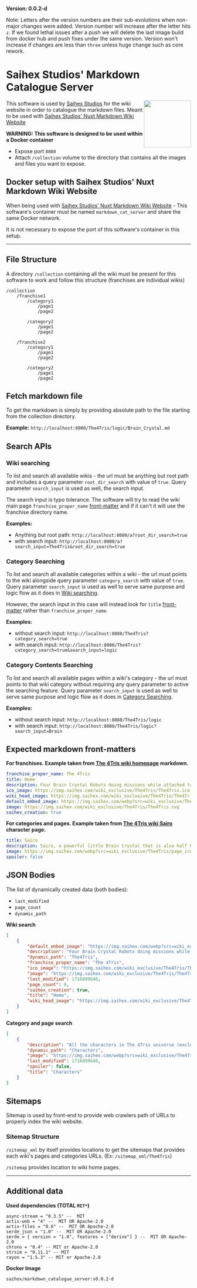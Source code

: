 **Version: 0.0.2-d**

Note: Letters after the version numbers are their sub-evolutions when non-major changes were added. Version number will increase after the letter hits `z`. If we found lethal issues after a push we will delete the last image build from docker hub and push fixes under the same version. Version won't increase if changes are less than `three` unless huge change such as core rework.

# Saihex Studios' Markdown Catalogue Server
<img align="right" width="128" src="https://img.saihex.com/software_logos/markdown_catalogue_server.svg">

This software is used by [Saihex Studios](www.saihex.com) for the wiki website in order to catalogue the markdown files.
Meant to be used with [Saihex Studios' Nuxt Markdown Wiki Website](https://github.com/Saihex/nuxt-static-markdown-wiki-website)

**WARNING: This software is designed to be used within a Docker container**

- Expose port `8080`
- Attach `/collection` volume to the directory that contains all the images and files you want to expose.

## Docker setup with Saihex Studios' Nuxt Markdown Wiki Website
When being used with [Saihex Studios' Nuxt Markdown Wiki Website](https://github.com/Saihex/nuxt-static-markdown-wiki-website) - This software's container must be named `markdown_cat_server` and share the same Docker network.

It is not necessary to expose the port of this software's container in this setup.

---

## File Structure
A directory `/collection` containing all the wiki must be present for this software to work and follow this structure (franchises are individual wikis)
```
/collection
    /franchise1
        /category1
            /page1
            /page2

        /category2
            /page1
            /page2
    
    /franchise2
        /category1
            /page1
            /page2
            
        /category2
            /page1
            /page2
```

## Fetch markdown file
To get the markdown is simply by providing absolute path to the file starting from the collection directory.

**Example:** `http://localhost:8080/The4Tris/logic/Brain_Crystal.md`

## Search APIs
### Wiki searching
To list and search all available wikis - the url must be anything but root path and includes a query parameter `root_dir_search` with value of `true`. Query parameter `search_input` is used as well, the search input.

The search input is typo tolerance. The software will try to read the wiki main page `franchise_proper_name` [front-matter](#expected-markdown-front-matters) and if it can't it will use the franchise directory name. 

**Examples:**

- Anything but root path: `http://localhost:8080/a?root_dir_search=true`
- with search input: `http://localhost:8080/a?search_input=The4Tris&root_dir_search=true`

### Category Searching
To list and search all available categories within a wiki - the url must points to the wiki alongside query parameter `category_search` with value of `true`. Query parameter `search_input` is used as well to serve same purpose and logic flow as it does in [Wiki searching](#wiki-searching).

However, the search input in this case will instead look for `title` [front-matter](#expected-markdown-front-matters) rather than `franchise_proper_name`. 

**Examples:**
- without search input: `http://localhost:8080/The4Tris?category_search=true`
- with search input: `http://localhost:8080/The4Tris?category_search=true&search_input=logic`

### Category Contents Searching
To list and search all available pages within a wiki's category - the url must points to that wiki category without requiring any query parameter to active the searching feature. Query parameter `search_input` is used as well to serve same purpose and logic flow as it does in [Category Searching](#category-searching).

**Examples:**
- without search input: `http://localhost:8080/The4Tris/logic`
- with search input: `http://localhost:8080/The4Tris/logic?search_input=Brain`

## Expected markdown front-matters
**For franchises. Example taken from [The 4Tris wiki homepage](https://wiki.saihex.com/wiki/The4Tris) markdown.**
```yaml
franchise_proper_name: The 4Tris
title: Home
description: Four Brain Crystal Robots doing missions while attached to a reality bending simulation to save the world.
ico_image: https://img.saihex.com/wiki_exclusive/The4Tris/The4Tris.ico
wiki_head_image: https://img.saihex.com/wiki_exclusive/The4Tris/The4Tris_Cover_Text.svg
default_embed_image: https://img.saihex.com/webp?src=wiki_exclusive/The4Tris/4TrisCover.png
image: https://img.saihex.com/wiki_exclusive/The4Tris/The4Tris.svg
saihex_creation: true
```

**For categories and pages. Example taken from [The 4Tris wiki Sairo](https://wiki.saihex.com/wiki/The4Tris/category/Characters/Sairo) character page.**
```yaml
title: Sairo
description: Sairo, a powerful little Brain Crystal that is also half Reality Bender Crystal. She is one of the four main characters.
image: https://img.saihex.com/webp?src=wiki_exclusive/The4Tris/page_icon/characters/sairo/sairo.png
spoiler: false
```

## JSON Bodies
The list of dynamically created data (both bodies):
- `last_modified`
- `page_count`
- `dynamic_path`

**Wiki search**
```json
[
    {
        "default_embed_image": "https://img.saihex.com/webp?src=wiki_exclusive/The4Tris/4TrisCover.png",
        "description": "Four Brain Crystal Robots doing missions while attached to a reality bending simulation to save the world.",
        "dynamic_path": "The4Tris",
        "franchise_proper_name": "The 4Tris",
        "ico_image": "https://img.saihex.com/wiki_exclusive/The4Tris/The4Tris.ico",
        "image": "https://img.saihex.com/wiki_exclusive/The4Tris/The4Tris.svg",
        "last_modified": 1716099640,
        "page_count": 0,
        "saihex_creation": true,
        "title": "Home",
        "wiki_head_image": "https://img.saihex.com/wiki_exclusive/The4Tris/The4Tris_Cover_Text.svg"
    }
]
```
**Category and page search**
```json
[
    {
        "description": "All the characters in The 4Tris universe (excluding background characters)",
        "dynamic_path": "Characters",
        "image": "https://img.saihex.com/webp?src=wiki_exclusive/The4Tris/category_icons/characters.png",
        "last_modified": 1716099640,
        "spoiler": false,
        "title": "Characters"
    }
]
```

## Sitemaps
Sitemap is used by front-end to provide web crawlers path of URLs to properly index the wiki website.

### Sitemap Structure
`/sitemap_xml` by itself provides locations to get the sitemaps that provides each wiki's pages and categories URLs. (Ex: `/sitemap_xml/The4Tris`)

`/sitemap` provides location to wiki home pages.

---


## Additional data
**Used dependencies (TOTAL `MIT*`)**
```
async-stream = "0.3.5" --  MIT
actix-web = "4" --  MIT OR Apache-2.0 
actix-files = "0.6" --  MIT OR Apache-2.0 
serde_json = "1.0" --  MIT OR Apache-2.0 
serde = { version = "1.0", features = ["derive"] } --  MIT OR Apache-2.0
chrono = "0.4" -- MIT or Apache-2.0
strsim = "0.11.1" -- MIT
rayon = "1.5.3" -- MIT or Apache-2.0
```

**Docker Image**
```
saihex/markdown_catalogue_server:v0.0.2-d
```
